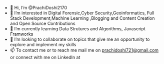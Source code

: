 - 👋 Hi, I’m @PrachiDoshi2170
- 👀 I’m interested in Digital Forensic,Cyber Security,Geoinformatics, Full Stack Development,Machine Learning ,Blogging and Content Creation and Open Source Contributions
- 🌱 I’m currently learning Data Strutures and Algorithms, Javascript Framworks
- 💞️ I’m looking to collaborate on topics that give me an opportunity to explore and implement my skills
- 📫 To contact me or to reach me mail me on prachidoshi721@gmail.com or connect with me on LinkedIn at 

<!---
PrachiDoshi2170/PrachiDoshi2170 
--->
